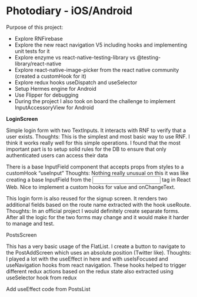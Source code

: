 # Photodiary - iOS/Android

Purpose of this project:

- Explore RNFirebase
- Explore the new react navigation V5 including hooks and implementing unit tests for it
- Explore enzyme vs react-native-testing-library vs @testing-library/react-native
- Explore react-native-image-picker from the react native community (created a customHook for it)
- Explore redux hooks useDispatch and useSelector
- Setup Hermes engine for Android
- Use Flipper for debugging
- During the project I also took on board the challenge to implement InputAccessoryView for Android

**LoginScreen**

Simple login form with two TextInputs. It interacts with RNF to verify that a user exists.
Thoughts: This is the simplest and most basic way to use RNF. I think it works really well for this simple operations. I found that the most important part is to setup solid rules for the DB to ensure that only authenticated users can access their data

There is a base InputField component that accepts props from styles to a customHook “useInput”
Thoughts: Nothing really unusual on this it was like creating a base InputField from the <input /> tag in React Web. Nice to implement a custom hooks for value and onChangeText.

This login form is also reused for the signup screen. It renders two additional fields based on the route name extracted with the hook useRoute.
Thoughts: In an official project I would definitely create separate forms. After all the logic for the two forms may change and it would make it harder to manage and test.

PostsScreen

This has a very basic usage of the FlatList. I create a button to navigate to the PostAddScreen which uses an absolute position (Twitter like).
Thoughts: I played a lot with the useEffect in here and with useIsFocused and useNavigation hooks from react navigation. These hooks helped to trigger different redux actions based on the redux state also extracted using useSelector hook from redux

Add useEffect code from PostsList
